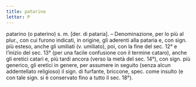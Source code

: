 ```yaml
---
title: patarino
letter: P
---
```

patarino (o paterino) s. m. [der. di pataria]. – Denominazione, per lo più al plur., con cui furono indicati, in origine, gli aderenti alla pataria e, con sign. più esteso, anche gli umiliati (v. umiliato), poi, con la fine del sec. 12° e l’inizio del sec. 13° (per una facile confusione con il termine cataro), anche gli eretici catari e, più tardi ancora (verso la metà del sec. 14°), con sign. più generico, gli eretici in genere, per assumere in seguito (senza alcun addentellato religioso) il sign. di furfante, briccone, spec. come insulto (e con tale sign. si è conservato fino a tutto il sec. 18°).